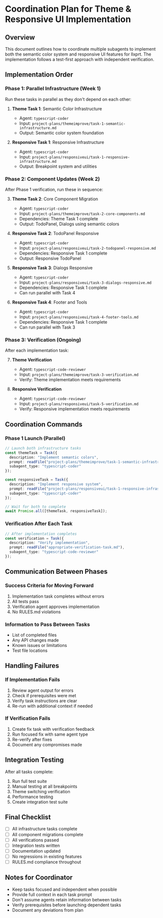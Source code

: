 # Coordination Plan for Theme & Responsive UI Implementation

## Overview

This document outlines how to coordinate multiple subagents to implement both the semantic color system and responsive UI features for llxprt. The implementation follows a test-first approach with independent verification.

## Implementation Order

### Phase 1: Parallel Infrastructure (Week 1)
Run these tasks in parallel as they don't depend on each other:

1. **Theme Task 1**: Semantic Color Infrastructure
   - Agent: `typescript-coder`
   - Input: `project-plans/themeimprove/task-1-semantic-infrastructure.md`
   - Output: Semantic color system foundation

2. **Responsive Task 1**: Responsive Infrastructure  
   - Agent: `typescript-coder`
   - Input: `project-plans/responsiveui/task-1-responsive-infrastructure.md`
   - Output: Breakpoint system and utilities

### Phase 2: Component Updates (Week 2)
After Phase 1 verification, run these in sequence:

3. **Theme Task 2**: Core Component Migration
   - Agent: `typescript-coder`
   - Input: `project-plans/themeimprove/task-2-core-components.md`
   - Dependencies: Theme Task 1 complete
   - Output: TodoPanel, Dialogs using semantic colors

4. **Responsive Task 2**: TodoPanel Responsive
   - Agent: `typescript-coder`  
   - Input: `project-plans/responsiveui/task-2-todopanel-responsive.md`
   - Dependencies: Responsive Task 1 complete
   - Output: Responsive TodoPanel

5. **Responsive Task 3**: Dialogs Responsive
   - Agent: `typescript-coder`
   - Input: `project-plans/responsiveui/task-3-dialogs-responsive.md`
   - Dependencies: Responsive Task 1 complete
   - Can run parallel with Task 4

6. **Responsive Task 4**: Footer and Tools
   - Agent: `typescript-coder`
   - Input: `project-plans/responsiveui/task-4-footer-tools.md`  
   - Dependencies: Responsive Task 1 complete
   - Can run parallel with Task 3

### Phase 3: Verification (Ongoing)
After each implementation task:

7. **Theme Verification**
   - Agent: `typescript-code-reviewer`
   - Input: `project-plans/themeimprove/task-3-verification.md`
   - Verify: Theme implementation meets requirements

8. **Responsive Verification**
   - Agent: `typescript-code-reviewer`
   - Input: `project-plans/responsiveui/task-5-verification.md`
   - Verify: Responsive implementation meets requirements

## Coordination Commands

### Phase 1 Launch (Parallel)
```typescript
// Launch both infrastructure tasks
const themeTask = Task({
  description: "Implement semantic colors",
  prompt: readFile("project-plans/themeimprove/task-1-semantic-infrastructure.md"),
  subagent_type: "typescript-coder"
});

const responsiveTask = Task({
  description: "Implement responsive system", 
  prompt: readFile("project-plans/responsiveui/task-1-responsive-infrastructure.md"),
  subagent_type: "typescript-coder"
});

// Wait for both to complete
await Promise.all([themeTask, responsiveTask]);
```

### Verification After Each Task
```typescript
// After implementation completes
const verification = Task({
  description: "Verify implementation",
  prompt: readFile("appropriate-verification-task.md"),
  subagent_type: "typescript-code-reviewer"
});
```

## Communication Between Phases

### Success Criteria for Moving Forward
1. Implementation task completes without errors
2. All tests pass
3. Verification agent approves implementation
4. No RULES.md violations

### Information to Pass Between Tasks
- List of completed files
- Any API changes made
- Known issues or limitations
- Test file locations

## Handling Failures

### If Implementation Fails
1. Review agent output for errors
2. Check if prerequisites were met
3. Verify task instructions are clear
4. Re-run with additional context if needed

### If Verification Fails  
1. Create fix task with verification feedback
2. Run focused fix with same agent type
3. Re-verify after fixes
4. Document any compromises made

## Integration Testing

After all tasks complete:
1. Run full test suite
2. Manual testing at all breakpoints
3. Theme switching verification
4. Performance testing
5. Create integration test suite

## Final Checklist

- [ ] All infrastructure tasks complete
- [ ] All component migrations complete  
- [ ] All verifications passed
- [ ] Integration tests written
- [ ] Documentation updated
- [ ] No regressions in existing features
- [ ] RULES.md compliance throughout

## Notes for Coordinator

- Keep tasks focused and independent when possible
- Provide full context in each task prompt
- Don't assume agents retain information between tasks
- Verify prerequisites before launching dependent tasks
- Document any deviations from plan